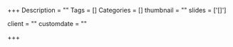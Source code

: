 +++
Description = ""
Tags = []
Categories = []
thumbnail = ""
slides = ['[]']

client = ""
customdate = ""

+++